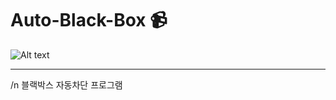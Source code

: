 # Auto-Black-Box :video_camera:
![Alt text](https://img.shields.io/badge/version-v%201.0.0-informational.svg)
* * *
/n 블랙박스 자동차단 프로그램

